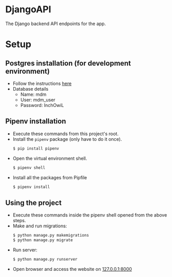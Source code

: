 # DjangoAPI
The Django backend API endpoints for the app.

# Setup

## Postgres installation (for development environment)

- Follow the instructions [here](https://www.digitalocean.com/community/tutorials/how-to-use-postgresql-with-your-django-application-on-ubuntu-14-04)
- Database details
  - Name: mdm
  - User: mdm_user
  - Password: InchOwiL

## Pipenv installation 
- Execute these commands from this project's root.
- Install the `pipenv` package (only have to do it once).
  ```bash
  $ pip install pipenv
  ```
- Open the virtual environment shell.
  ```bash
  $ pipenv shell
  ```
- Install all the packages from Pipfile
  ```bash
  $ pipenv install
  ```
  
## Using the project
- Execute these commands inside the pipenv shell opened from the above steps.
- Make and run migrations:
  ```bash
  $ python manage.py makemigrations
  $ python manage.py migrate
  ```
- Run server:
  ```bash
  $ python manage.py runserver
  ```
- Open browser and access the website on [127.0.0.1:8000](http://127.0.0.1:8000)
